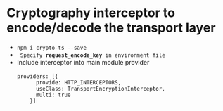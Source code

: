# Cryptography interceptor to encode/decode the transport layer

<ul>
<li><code>npm i crypto-ts --save</code></li>
<li><code> Specify <b>request_encode_key</b> in environment file </code></li>
<li>Include interceptor into main module provider<br>
<code>
providers: [{
      provide: HTTP_INTERCEPTORS,
      useClass: TransportEncryptionInterceptor,
      multi: true
    }]
</code>

</li>
</ul>
